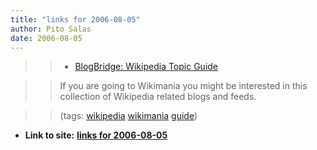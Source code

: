 ```yaml
---
title: "links for 2006-08-05"
author: Pito Salas
date: 2006-08-05
---
```



>>

>>   * [BlogBridge: Wikipedia Topic
Guide](<http://www.blogbridge.com/archives/2006/08/wikipedia_topic.php>)

>>

>> If you are going to Wikimania you might be interested in this collection of
Wikipedia related blogs and feeds.

>>

>> (tags: [wikipedia](<http://del.icio.us/pitosalas/wikipedia>)
[wikimania](<http://del.icio.us/pitosalas/wikimania>)
[guide](<http://del.icio.us/pitosalas/guide>))

>>

>>


* **Link to site:** **[links for 2006-08-05](None)**
